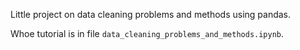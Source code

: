Little project on data cleaning problems and methods using pandas. 

Whoe tutorial is in file `data_cleaning_problems_and_methods.ipynb`. 